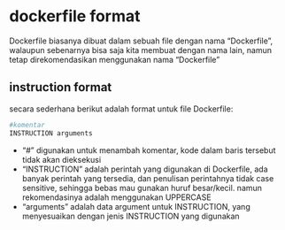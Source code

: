 # dockerfile format

Dockerfile biasanya dibuat dalam sebuah file dengan nama “Dockerfile”, walaupun sebenarnya bisa saja kita membuat dengan nama lain, namun tetap direkomendasikan menggunakan nama “Dockerfile”

## instruction format

secara sederhana berikut adalah format untuk file Dockerfile:

```bash
#komentar
INSTRUCTION arguments
```

- “#” digunakan untuk menambah komentar, kode dalam baris tersebut tidak akan dieksekusi
- “INSTRUCTION” adalah perintah yang digunakan di Dockerfile, ada banyak perintah yang tersedia, dan penulisan perintahnya tidak case sensitive, sehingga bebas mau gunakan huruf besar/kecil. namun rekomendasinya adalah menggunakan UPPERCASE
- “arguments” adalah data argument untuk INSTRUCTION, yang menyesuaikan dengan jenis INSTRUCTION yang digunakan